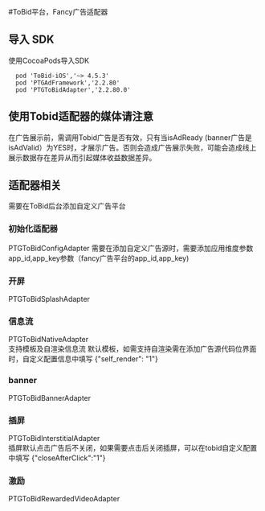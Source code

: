 #ToBid平台，Fancy广告适配器

## 导入 SDK
使用CocoaPods导入SDK

```shell
  pod 'ToBid-iOS','~> 4.5.3'
  pod 'PTGAdFramework','2.2.80'
  pod 'PTGToBidAdapter','2.2.80.0'
```
## 使用Tobid适配器的媒体请注意
在广告展示前，需调用Tobid广告是否有效，只有当isAdReady (banner广告是 isAdValid）为YES时，才展示广告。否则会造成广告展示失败，可能会造成线上展示数据存在差异从而引起媒体收益数据差异。

## 适配器相关
需要在ToBid后台添加自定义广告平台

### 初始化适配器
PTGToBidConfigAdapter
需要在添加自定义广告源时，需要添加应用维度参数app_id,app_key参数（fancy广告平台的app_id,app_key)
   
### 开屏
PTGToBidSplashAdapter  

### 信息流
PTGToBidNativeAdapter  
支持模板及自渲染信息流 默认模板，如需支持自渲染需在添加广告源代码位界面时，自定义配置信息中填写 {"self_render": "1"}

### banner
PTGToBidBannerAdapter  

### 插屏
PTGToBidInterstitialAdapter  
插屏默认点击广告后不关闭，如果需要点击后关闭插屏，可以在tobid自定义配置中填写 {"closeAfterClick":"1"}

### 激励
PTGToBidRewardedVideoAdapter  
